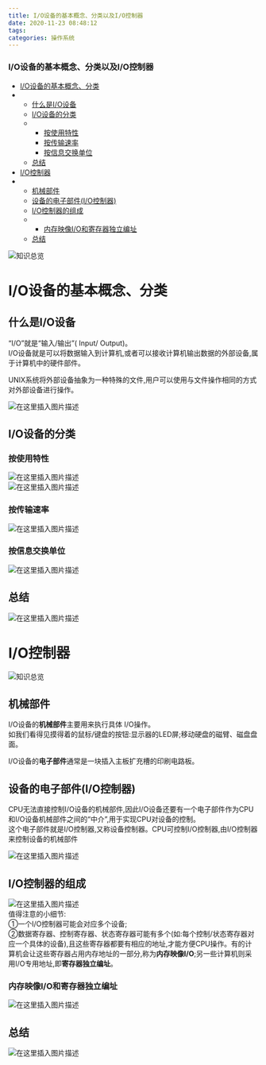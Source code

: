 ```yaml
---
title: I/O设备的基本概念、分类以及I/O控制器
date: 2020-11-23 08:48:12
tags: 
categories: 操作系统
---
```


<!--more-->

### I/O设备的基本概念、分类以及I/O控制器

- [I/O设备的基本概念、分类](#IO_6)
- - [什么是I/O设备](#IO_7)
  - [I/O设备的分类](#IO_16)
  - - [按使用特性](#_17)
    - [按传输速率](#_21)
    - [按信息交换单位](#_24)
  - [总结](#_27)
- [I/O控制器](#IO_30)
- - [机械部件](#_33)
  - [设备的电子部件\(I/O控制器\)](#IO_41)
  - [I/O控制器的组成](#IO_47)
  - - [内存映像I/O和寄存器独立编址](#IO_54)
  - [总结](#_58)

![知识总览](https://img-blog.csdnimg.cn/20201123082912731.png?x-oss-process=image/watermark,type_ZmFuZ3poZW5naGVpdGk,shadow_10,text_aHR0cHM6Ly9ibG9nLmNzZG4ubmV0L3FxXzIxMDQwNTU5,size_16,color_FFFFFF,t_70#pic_center)

# I/O设备的基本概念、分类

## 什么是I/O设备

“I/O”就是“输入/输出”\( Input/ Output\)。  
I/O设备就是可以将数据输入到计算机,或者可以接收计算机输出数据的外部设备,属于计算机中的硬件部件。

UNIX系统将外部设备抽象为一种特殊的文件,用户可以使用与文件操作相同的方式对外部设备进行操作。

![在这里插入图片描述](https://img-blog.csdnimg.cn/20201123083146661.png?x-oss-process=image/watermark,type_ZmFuZ3poZW5naGVpdGk,shadow_10,text_aHR0cHM6Ly9ibG9nLmNzZG4ubmV0L3FxXzIxMDQwNTU5,size_16,color_FFFFFF,t_70#pic_center)

## I/O设备的分类

### 按使用特性

![在这里插入图片描述](https://img-blog.csdnimg.cn/20201123083214386.png?x-oss-process=image/watermark,type_ZmFuZ3poZW5naGVpdGk,shadow_10,text_aHR0cHM6Ly9ibG9nLmNzZG4ubmV0L3FxXzIxMDQwNTU5,size_16,color_FFFFFF,t_70#pic_center)  
![在这里插入图片描述](https://img-blog.csdnimg.cn/20201123083226826.png?x-oss-process=image/watermark,type_ZmFuZ3poZW5naGVpdGk,shadow_10,text_aHR0cHM6Ly9ibG9nLmNzZG4ubmV0L3FxXzIxMDQwNTU5,size_16,color_FFFFFF,t_70#pic_center)

### 按传输速率

![在这里插入图片描述](https://img-blog.csdnimg.cn/20201123083250219.png?x-oss-process=image/watermark,type_ZmFuZ3poZW5naGVpdGk,shadow_10,text_aHR0cHM6Ly9ibG9nLmNzZG4ubmV0L3FxXzIxMDQwNTU5,size_16,color_FFFFFF,t_70#pic_center)

### 按信息交换单位

![在这里插入图片描述](https://img-blog.csdnimg.cn/2020112308330584.png?x-oss-process=image/watermark,type_ZmFuZ3poZW5naGVpdGk,shadow_10,text_aHR0cHM6Ly9ibG9nLmNzZG4ubmV0L3FxXzIxMDQwNTU5,size_16,color_FFFFFF,t_70#pic_center)

## 总结

![在这里插入图片描述](https://img-blog.csdnimg.cn/20201123083320344.png?x-oss-process=image/watermark,type_ZmFuZ3poZW5naGVpdGk,shadow_10,text_aHR0cHM6Ly9ibG9nLmNzZG4ubmV0L3FxXzIxMDQwNTU5,size_16,color_FFFFFF,t_70#pic_center)

# I/O控制器

![知识总览](https://img-blog.csdnimg.cn/20201123083407877.png?x-oss-process=image/watermark,type_ZmFuZ3poZW5naGVpdGk,shadow_10,text_aHR0cHM6Ly9ibG9nLmNzZG4ubmV0L3FxXzIxMDQwNTU5,size_16,color_FFFFFF,t_70#pic_center)

## 机械部件

I/O设备的**机械部件**主要用来执行具体 I/O操作。  
如我们看得见摸得着的鼠标/键盘的按钮:显示器的LED屏;移动硬盘的磁臂、磁盘盘面。

I/O设备的**电子部件**通常是一块插入主板扩充槽的印刷电路板。

## 设备的电子部件\(I/O控制器\)

CPU无法直接控制I/O设备的机械部件,因此I/O设备还要有一个电子部件作为CPU和I/O设备机械部件之间的“中介”,用于实现CPU对设备的控制。  
这个电子部件就是I/O控制器,又称设备控制器。CPU可控制I/O控制器,由I/O控制器来控制设备的机械部件

![在这里插入图片描述](https://img-blog.csdnimg.cn/20201123084321825.png?x-oss-process=image/watermark,type_ZmFuZ3poZW5naGVpdGk,shadow_10,text_aHR0cHM6Ly9ibG9nLmNzZG4ubmV0L3FxXzIxMDQwNTU5,size_16,color_FFFFFF,t_70#pic_center)

## I/O控制器的组成

![在这里插入图片描述](https://img-blog.csdnimg.cn/20201123084359689.png?x-oss-process=image/watermark,type_ZmFuZ3poZW5naGVpdGk,shadow_10,text_aHR0cHM6Ly9ibG9nLmNzZG4ubmV0L3FxXzIxMDQwNTU5,size_16,color_FFFFFF,t_70#pic_center)  
值得注意的小细节:  
①一个I/O控制器可能会对应多个设备;  
②数据寄存器、控制寄存器、状态寄存器可能有多个\(如:每个控制/状态寄存器对应一个具体的设备\),且这些寄存器都要有相应的地址,才能方便CPU操作。有的计算机会让这些寄存器占用内存地址的一部分,称为**内存映像I/O**;另一些计算机则采用I/O专用地址,即**寄存器独立编址**。

### 内存映像I/O和寄存器独立编址

![在这里插入图片描述](https://img-blog.csdnimg.cn/2020112308453841.png?x-oss-process=image/watermark,type_ZmFuZ3poZW5naGVpdGk,shadow_10,text_aHR0cHM6Ly9ibG9nLmNzZG4ubmV0L3FxXzIxMDQwNTU5,size_16,color_FFFFFF,t_70#pic_center)

## 总结

![在这里插入图片描述](https://img-blog.csdnimg.cn/20201123084721925.png?x-oss-process=image/watermark,type_ZmFuZ3poZW5naGVpdGk,shadow_10,text_aHR0cHM6Ly9ibG9nLmNzZG4ubmV0L3FxXzIxMDQwNTU5,size_16,color_FFFFFF,t_70#pic_center)